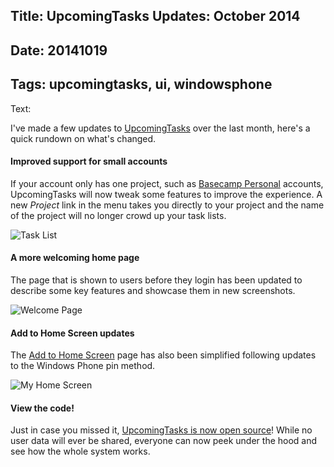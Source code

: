 Title: UpcomingTasks Updates: October 2014
----
Date: 20141019
----
Tags: upcomingtasks, ui, windowsphone
----
Text: 

I've made a few updates to [UpcomingTasks](https://upcomingtasks.com/) over the last month, here's a quick rundown on what's changed.

#### Improved support for small accounts

If your account only has one project, such as [Basecamp Personal](https://basecamp.com/personal) accounts, UpcomingTasks will now tweak some features to improve the experience. A new *Project* link in the menu takes you directly to your project and the name of the project will no longer crowd up your task lists.

![Task List](/assets/images/upcomingtasks-oct2014-list.png)

#### A more welcoming home page

The page that is shown to users before they login has been updated to describe some key features and showcase them in new screenshots.

![Welcome Page](/assets/images/upcomingtasks-oct2014-welcome.png)

#### Add to Home Screen updates

The [Add to Home Screen](https://upcomingtasks.com/pages/addtohome.php) page has also been simplified following updates to the Windows Phone pin method.

![My Home Screen](/assets/images/upcomingtasks-oct2014-wphome.png)

#### View the code!

Just in case you missed it, [UpcomingTasks is now open source](https://bitbucket.org/brendanmurty/upcomingtasks.com)! While no user data will ever be shared, everyone can now peek under the hood and see how the whole system works.
